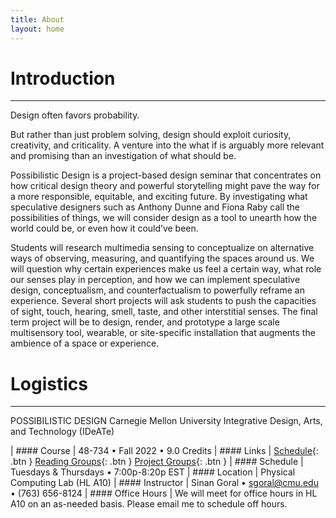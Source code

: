 ```yaml
---
title: About
layout: home
---
```


# Introduction

---

Design often favors probability.

But rather than just problem solving, design should exploit curiosity, creativity, and criticality. A venture into the what if is arguably more relevant and promising than an investigation of what should be.

Possibilistic Design is a project-based design seminar that concentrates on how critical design theory and powerful storytelling might pave the way for a more responsible, equitable, and exciting future. By investigating what speculative designers such as Anthony Dunne and Fiona Raby call the possibilities of things, we will consider design as a tool to unearth how the world could be, or even how it could’ve been.

Students will research multimedia sensing to conceptualize on alternative ways of observing, measuring, and quantifying the spaces around us. We will question why certain experiences make us feel a certain way, what role our senses play in perception, and how we can implement speculative design, conceptualism, and counterfactualism to powerfully reframe an experience. Several short projects will ask students to push the capacities of sight, touch, hearing, smell, taste, and other interstitial senses. The final term project will be to design, render, and prototype a large scale multisensory tool, wearable, or site-specific installation that augments the ambience of a space or experience.

# Logistics

---

POSSIBILISTIC DESIGN
Carnegie Mellon University
Integrative Design, Arts, and Technology (IDeATe)

| #### Course                   | 48-734 • Fall 2022 • 9.0 Credits
| #### Links                    | <span class="fs-3">[Schedule](http://example.com/){: .btn }</span> <span class="fs-3">[Reading Groups](http://example.com/){: .btn }</span> <span class="fs-3">[Project Groups](http://example.com/){: .btn }</span>
| #### Schedule                 | Tuesdays & Thursdays • 7:00p-8:20p EST
| #### Location                 | Physical Computing Lab (HL A10)
| #### Instructor               | Sinan Goral • sgoral@cmu.edu • (763) 656-8124
| #### Office Hours             | We will meet for office hours in HL A10 on an as-needed basis. Please email me to schedule off hours.
